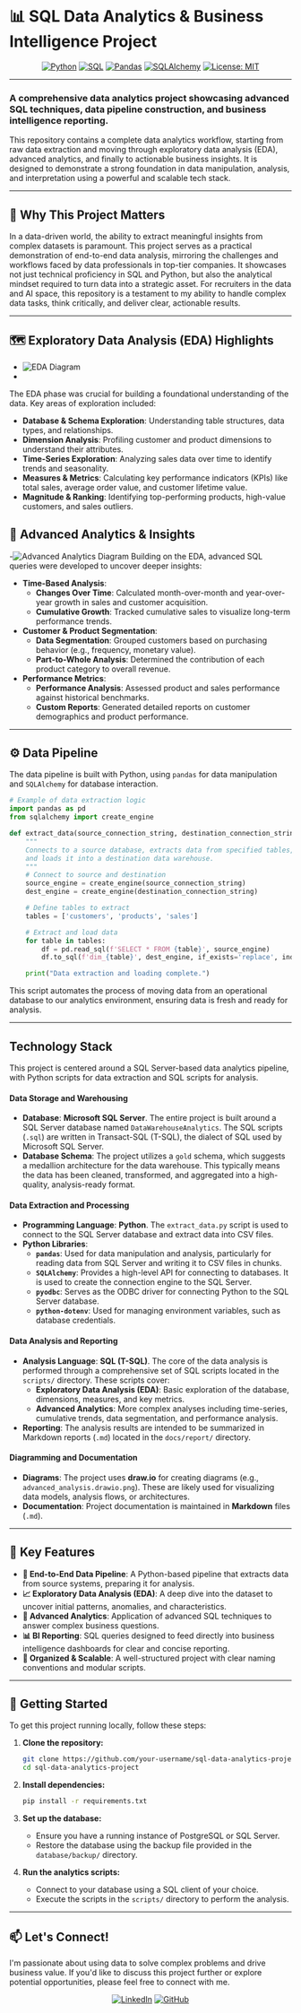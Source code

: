 # 📊 SQL Data Analytics & Business Intelligence Project

<div align="center">

[![Python](https://img.shields.io/badge/Python-3.9%2B-blue?style=for-the-badge&logo=python&logoColor=white)](https://www.python.org/)
[![SQL](https://img.shields.io/badge/SQL-PostgreSQL-blue?style=for-the-badge&logo=postgresql&logoColor=white)](https://www.postgresql.org/)
[![Pandas](https://img.shields.io/badge/Pandas-2.0-blue?style=for-the-badge&logo=pandas&logoColor=white)](https://pandas.pydata.org/)
[![SQLAlchemy](https://img.shields.io/badge/SQLAlchemy-2.0-blue?style=for-the-badge&logo=python&logoColor=white)](https://www.sqlalchemy.org/)
[![License: MIT](https://img.shields.io/badge/License-MIT-green.svg?style=for-the-badge)](https://opensource.org/licenses/MIT)

</div>

---

### **A comprehensive data analytics project showcasing advanced SQL techniques, data pipeline construction, and business intelligence reporting.**

This repository contains a complete data analytics workflow, starting from raw data extraction and moving through exploratory data analysis (EDA), advanced analytics, and finally to actionable business insights. It is designed to demonstrate a strong foundation in data manipulation, analysis, and interpretation using a powerful and scalable tech stack.

---

## 🌟 Why This Project Matters

In a data-driven world, the ability to extract meaningful insights from complex datasets is paramount. This project serves as a practical demonstration of end-to-end data analysis, mirroring the challenges and workflows faced by data professionals in top-tier companies. It showcases not just technical proficiency in SQL and Python, but also the analytical mindset required to turn data into a strategic asset. For recruiters in the data and AI space, this repository is a testament to my ability to handle complex data tasks, think critically, and deliver clear, actionable results.

---

## 🗺️ Exploratory Data Analysis (EDA) Highlights

- ![EDA Diagram](docs/eda.drawio%20.png)
- 
The EDA phase was crucial for building a foundational understanding of the data. Key areas of exploration included:

-   **Database & Schema Exploration**: Understanding table structures, data types, and relationships.
-   **Dimension Analysis**: Profiling customer and product dimensions to understand their attributes.
-   **Time-Series Exploration**: Analyzing sales data over time to identify trends and seasonality.
-   **Measures & Metrics**: Calculating key performance indicators (KPIs) like total sales, average order value, and customer lifetime value.
-   **Magnitude & Ranking**: Identifying top-performing products, high-value customers, and sales outliers.
  
## 🧠 Advanced Analytics & Insights

-![Advanced Analytics Diagram](docs/advanced_analysis.drawio.png)
Building on the EDA, advanced SQL queries were developed to uncover deeper insights:

-   **Time-Based Analysis**:
    -   **Changes Over Time**: Calculated month-over-month and year-over-year growth in sales and customer acquisition.
    -   **Cumulative Growth**: Tracked cumulative sales to visualize long-term performance trends.
-   **Customer & Product Segmentation**:
    -   **Data Segmentation**: Grouped customers based on purchasing behavior (e.g., frequency, monetary value).
    -   **Part-to-Whole Analysis**: Determined the contribution of each product category to overall revenue.
-   **Performance Metrics**:
    -   **Performance Analysis**: Assessed product and sales performance against historical benchmarks.
    -   **Custom Reports**: Generated detailed reports on customer demographics and product performance.

---

## ⚙️ Data Pipeline

The data pipeline is built with Python, using `pandas` for data manipulation and `SQLAlchemy` for database interaction.

```python
# Example of data extraction logic
import pandas as pd
from sqlalchemy import create_engine

def extract_data(source_connection_string, destination_connection_string):
    """
    Connects to a source database, extracts data from specified tables,
    and loads it into a destination data warehouse.
    """
    # Connect to source and destination
    source_engine = create_engine(source_connection_string)
    dest_engine = create_engine(destination_connection_string)

    # Define tables to extract
    tables = ['customers', 'products', 'sales']

    # Extract and load data
    for table in tables:
        df = pd.read_sql(f'SELECT * FROM {table}', source_engine)
        df.to_sql(f'dim_{table}', dest_engine, if_exists='replace', index=False)

    print("Data extraction and loading complete.")

```

This script automates the process of moving data from an operational database to our analytics environment, ensuring data is fresh and ready for analysis.

---

## Technology Stack

This project is centered around a SQL Server-based data analytics pipeline, with Python scripts for data extraction and SQL scripts for analysis.

#### **Data Storage and Warehousing**

-   **Database**: **Microsoft SQL Server**. The entire project is built around a SQL Server database named `DataWarehouseAnalytics`. The SQL scripts (`.sql`) are written in Transact-SQL (T-SQL), the dialect of SQL used by Microsoft SQL Server.
-   **Database Schema**: The project utilizes a `gold` schema, which suggests a medallion architecture for the data warehouse. This typically means the data has been cleaned, transformed, and aggregated into a high-quality, analysis-ready format.

#### **Data Extraction and Processing**

-   **Programming Language**: **Python**. The `extract_data.py` script is used to connect to the SQL Server database and extract data into CSV files.
-   **Python Libraries**:
    -   **`pandas`**: Used for data manipulation and analysis, particularly for reading data from SQL Server and writing it to CSV files in chunks.
    -   **`SQLAlchemy`**: Provides a high-level API for connecting to databases. It is used to create the connection engine to the SQL Server.
    -   **`pyodbc`**: Serves as the ODBC driver for connecting Python to the SQL Server database.
    -   **`python-dotenv`**: Used for managing environment variables, such as database credentials.

#### **Data Analysis and Reporting**

-   **Analysis Language**: **SQL (T-SQL)**. The core of the data analysis is performed through a comprehensive set of SQL scripts located in the `scripts/` directory. These scripts cover:
    -   **Exploratory Data Analysis (EDA)**: Basic exploration of the database, dimensions, measures, and key metrics.
    -   **Advanced Analytics**: More complex analyses including time-series, cumulative trends, data segmentation, and performance analysis.
-   **Reporting**: The analysis results are intended to be summarized in Markdown reports (`.md`) located in the `docs/report/` directory.

#### **Diagramming and Documentation**

-   **Diagrams**: The project uses **draw.io** for creating diagrams (e.g., `advanced_analysis.drawio.png`). These are likely used for visualizing data models, analysis flows, or architectures.
-   **Documentation**: Project documentation is maintained in **Markdown** files (`.md`).

---

## 🔑 Key Features

-   **📁 End-to-End Data Pipeline**: A Python-based pipeline that extracts data from source systems, preparing it for analysis.
-   **📈 Exploratory Data Analysis (EDA)**: A deep dive into the dataset to uncover initial patterns, anomalies, and characteristics.
-   **🧠 Advanced Analytics**: Application of advanced SQL techniques to answer complex business questions.
-   **📊 BI Reporting**: SQL queries designed to feed directly into business intelligence dashboards for clear and concise reporting.
-   **📂 Organized & Scalable**: A well-structured project with clear naming conventions and modular scripts.
---
## 🏁 Getting Started

To get this project running locally, follow these steps:

1.  **Clone the repository:**
    ```bash
    git clone https://github.com/your-username/sql-data-analytics-project.git
    cd sql-data-analytics-project
    ```

2.  **Install dependencies:**
    ```bash
    pip install -r requirements.txt
    ```

3.  **Set up the database:**
    -   Ensure you have a running instance of PostgreSQL or SQL Server.
    -   Restore the database using the backup file provided in the `database/backup/` directory.

4.  **Run the analytics scripts:**
    -   Connect to your database using a SQL client of your choice.
    -   Execute the scripts in the `scripts/` directory to perform the analysis.

---

## 📫 Let's Connect!

I'm passionate about using data to solve complex problems and drive business value. If you'd like to discuss this project further or explore potential opportunities, please feel free to connect with me.

<div align="center">

[![LinkedIn](https://img.shields.io/badge/LinkedIn-Divy%20Yadav-blue?style=for-the-badge&logo=linkedin)](https://www.linkedin.com/in/divy-yadav/)
[![GitHub](https://img.shields.io/badge/GitHub-divy-yadav-blue?style=for-the-badge&logo=github)](https://github.com/divy-yadav)

</div>
